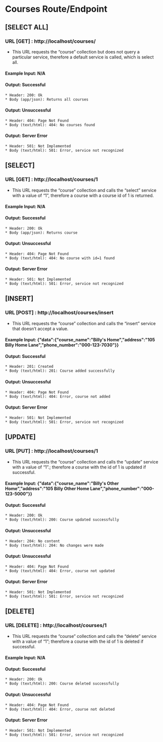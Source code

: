 # Courses Route/Endpoint

## [SELECT ALL]
### URL [GET] : http://localhost/courses/
* This URL requests the “course” collection but does not query a particular service, therefore a default service is called, which is select all.
#### Example Input: N/A
#### Output: Successful
    * Header: 200: Ok
    * Body (app/json): Returns all courses
#### Output: Unsuccessful
    * Header: 404: Page Not Found
    * Body (text/html): 404: No courses found
#### Output: Server Error
    * Header: 501: Not Implemented
    * Body (text/html): 501: Error, service not recognized

## [SELECT]
### URL [GET] : http://localhost/courses/1
* This URL requests the “course” collection and calls the “select” service with a value of “1”, therefore a course with a course id of 1 is returned.
#### Example Input: N/A
#### Output: Successful
    * Header: 200: Ok
    * Body (app/json): Returns course
#### Output: Unsuccessful
    * Header: 404: Page Not Found
    * Body (text/html): 404: No course with id=1 found
#### Output: Server Error
    * Header: 501: Not Implemented
    * Body (text/html): 501: Error, service not recognized

## [INSERT]
### URL [POST] : http://localhost/courses/insert
* This URL requests the “course” collection and calls the “insert” service that doesn’t accept a value.
#### Example Input: {"data":{"course_name":"Billy's Home","address":"105 Billy Home Lane","phone_number":"000-123-7030"}}
#### Output: Successful
    * Header: 201: Created
    * Body (text/html): 201: Course added successfully
#### Output: Unsuccessful
    * Header: 404: Page Not Found
    * Body (text/html): 404: Error, course not added
#### Output: Server Error
    * Header: 501: Not Implemented
    * Body (text/html): 501: Error, service not recognized

## [UPDATE]
### URL [PUT] : http://localhost/courses/1
* This URL requests the “course” collection and calls the “update” service with a value of “1”.; therefore a course with the id of 1 is updated if successful.
#### Example Input: {"data":{"course_name":"Billy's Other Home","address":"105 Billy Other Home Lane","phone_number":"000-123-5000"}}
#### Output: Successful
    * Header: 200: Ok
    * Body (text/html): 200: Course updated successfully
#### Output: Unsuccessful
    * Header: 204: No content
    * Body (text/html): 204: No changes were made
#### Output: Unsuccessful
    * Header: 404: Page Not Found
    * Body (text/html): 404: Error, course not updated
#### Output: Server Error
    * Header: 501: Not Implemented
    * Body (text/html): 501: Error, service not recognized

## [DELETE]
### URL [DELETE] : http://localhost/courses/1
* This URL requests the “course” collection and calls the “delete” service with a value of “1”; therefore a course with the id of 1 is deleted if successful.
#### Example Input: N/A
#### Output: Successful
    * Header: 200: Ok
    * Body (text/html): 200: Course deleted successfully
#### Output: Unsuccessful
    * Header: 404: Page Not Found
    * Body (text/html): 404: Error, course not deleted
#### Output: Server Error
    * Header: 501: Not Implemented
    * Body (text/html): 501: Error, service not recognized
